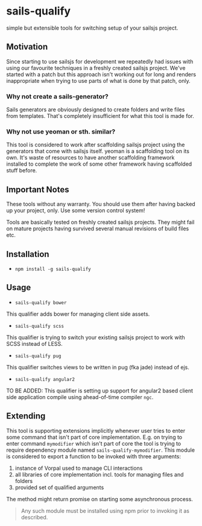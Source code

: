 # sails-qualify

simple but extensible tools for switching setup of your sailsjs project.


## Motivation

Since starting to use sailsjs for development we repeatedly had issues with 
using our favourite techniques in a freshly created sailsjs project. We've
started with a patch but this approach isn't working out for long and renders
inappropriate when trying to use parts of what is done by that patch, only.

### Why not create a sails-generator?

Sails generators are obviously designed to create folders and write files from
templates. That's completely insufficient for what this tool is made for.

### Why not use yeoman or sth. similar?

This tool is considered to work after scaffolding sailsjs project using the
generators that come with sailsjs itself. yeoman is a scaffolding tool on its
own. It's waste of resources to have another scaffolding framework installed to
complete the work of some other framework having scaffolded stuff before.


## Important Notes

These tools without any warranty. You should use them after having backed up
your project, only. Use some version control system!

Tools are basically tested on freshly created sailsjs projects. They might fail
on mature projects having survived several manual revisions of build files etc.


## Installation

* `npm install -g sails-qualify`


## Usage

* `sails-qualify bower`

This qualifier adds bower for managing client side assets.

* `sails-qualify scss`

This qualifier is trying to switch your existing sailsjs project to work with 
SCSS instead of LESS.

* `sails-qualify pug`

This qualifier switches views to be written in pug (fka jade) instead of ejs.

* `sails-qualify angular2`

TO BE ADDED: This qualifier is setting up support for angular2 based client side 
application compile using ahead-of-time compiler `ngc`.


## Extending

This tool is supporting extensions implicitly whenever user tries to enter some 
command that isn't part of core implementation. E.g. on trying to enter command
`mymodifier` which isn't part of core the tool is trying to require dependency
module named `sails-qualify-mymodifier`. This module is considered to export a
function to be invoked with three arguments:

1. instance of Vorpal used to manage CLI interactions
2. all libraries of core implementation incl. tools for managing files and 
   folders
3. provided set of qualified arguments

The method might return promise on starting some asynchronous process.

> Any such module must be installed using npm prior to invoking it as described.
